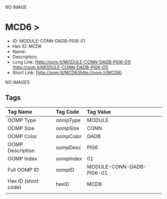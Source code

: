 


  
NO IMAGE  
# MCD6 > 

- ID: MODULE-CONN-DADB-PI06-01
- Hex ID: MCD6
- Name: 
- Description: 
- Long Link: [http://oom.lt/MODULE-CONN-DADB-PI06-01](http://oom.lt/MODULE-CONN-DADB-PI06-01)
- Short Link: [http://oom.lt/MCD6](http://oom.lt/MCD6)
  
NO IMAGES  
## Tags
  

|Tag Name|Tag Code|Tag Value|
| :--- | :--- | :--- |
|OOMP Type|oompType|MODULE|
|OOMP Size|oompSize|CONN|
|OOMP Color|oompColor|DADB|
|OOMP Description|oompDesc|PI06|
|OOMP Index|oompIndex|01|
|Full OOMP ID|oompID|MODULE-CONN-DADB-PI06-01|
|Hex ID (short code)|hexID|MCD6|
||||
